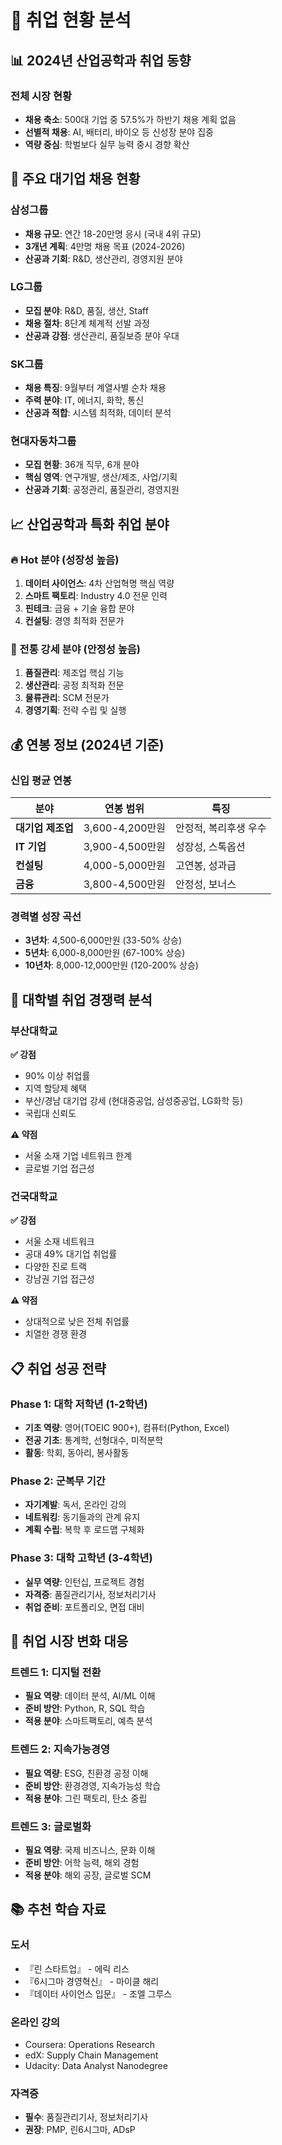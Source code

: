 # 💼 취업 현황 분석

## 📊 2024년 산업공학과 취업 동향

### 전체 시장 현황
- **채용 축소**: 500대 기업 중 57.5%가 하반기 채용 계획 없음
- **선별적 채용**: AI, 배터리, 바이오 등 신성장 분야 집중
- **역량 중심**: 학벌보다 실무 능력 중시 경향 확산

## 🏢 주요 대기업 채용 현황

### 삼성그룹
- **채용 규모**: 연간 18-20만명 응시 (국내 4위 규모)
- **3개년 계획**: 4만명 채용 목표 (2024-2026)
- **산공과 기회**: R&D, 생산관리, 경영지원 분야

### LG그룹  
- **모집 분야**: R&D, 품질, 생산, Staff
- **채용 절차**: 8단계 체계적 선발 과정
- **산공과 강점**: 생산관리, 품질보증 분야 우대

### SK그룹
- **채용 특징**: 9월부터 계열사별 순차 채용
- **주력 분야**: IT, 에너지, 화학, 통신
- **산공과 적합**: 시스템 최적화, 데이터 분석

### 현대자동차그룹
- **모집 현황**: 36개 직무, 6개 분야
- **핵심 영역**: 연구개발, 생산/제조, 사업/기획
- **산공과 기회**: 공정관리, 품질관리, 경영지원

## 📈 산업공학과 특화 취업 분야

### 🔥 Hot 분야 (성장성 높음)
1. **데이터 사이언스**: 4차 산업혁명 핵심 역량
2. **스마트 팩토리**: Industry 4.0 전문 인력
3. **핀테크**: 금융 + 기술 융합 분야
4. **컨설팅**: 경영 최적화 전문가

### 🌟 전통 강세 분야 (안정성 높음)
1. **품질관리**: 제조업 핵심 기능
2. **생산관리**: 공정 최적화 전문
3. **물류관리**: SCM 전문가
4. **경영기획**: 전략 수립 및 실행

## 💰 연봉 정보 (2024년 기준)

### 신입 평균 연봉
| 분야 | 연봉 범위 | 특징 |
|------|-----------|------|
| **대기업 제조업** | 3,600-4,200만원 | 안정적, 복리후생 우수 |
| **IT 기업** | 3,900-4,500만원 | 성장성, 스톡옵션 |
| **컨설팅** | 4,000-5,000만원 | 고연봉, 성과급 |
| **금융** | 3,800-4,500만원 | 안정성, 보너스 |

### 경력별 성장 곡선
- **3년차**: 4,500-6,000만원 (33-50% 상승)
- **5년차**: 6,000-8,000만원 (67-100% 상승)  
- **10년차**: 8,000-12,000만원 (120-200% 상승)

## 🎯 대학별 취업 경쟁력 분석

### 부산대학교
**✅ 강점**
- 90% 이상 취업률
- 지역 할당제 혜택
- 부산/경남 대기업 강세 (현대중공업, 삼성중공업, LG화학 등)
- 국립대 신뢰도

**⚠️ 약점**
- 서울 소재 기업 네트워크 한계
- 글로벌 기업 접근성

### 건국대학교
**✅ 강점**  
- 서울 소재 네트워크
- 공대 49% 대기업 취업률
- 다양한 진로 트랙
- 강남권 기업 접근성

**⚠️ 약점**
- 상대적으로 낮은 전체 취업률
- 치열한 경쟁 환경

## 📋 취업 성공 전략

### Phase 1: 대학 저학년 (1-2학년)
- **기초 역량**: 영어(TOEIC 900+), 컴퓨터(Python, Excel)
- **전공 기초**: 통계학, 선형대수, 미적분학
- **활동**: 학회, 동아리, 봉사활동

### Phase 2: 군복무 기간
- **자기계발**: 독서, 온라인 강의
- **네트워킹**: 동기들과의 관계 유지
- **계획 수립**: 복학 후 로드맵 구체화

### Phase 3: 대학 고학년 (3-4학년)
- **실무 역량**: 인턴십, 프로젝트 경험
- **자격증**: 품질관리기사, 정보처리기사
- **취업 준비**: 포트폴리오, 면접 대비

## 🔄 취업 시장 변화 대응

### 트렌드 1: 디지털 전환
- **필요 역량**: 데이터 분석, AI/ML 이해
- **준비 방안**: Python, R, SQL 학습
- **적용 분야**: 스마트팩토리, 예측 분석

### 트렌드 2: 지속가능경영
- **필요 역량**: ESG, 친환경 공정 이해
- **준비 방안**: 환경경영, 지속가능성 학습
- **적용 분야**: 그린 팩토리, 탄소 중립

### 트렌드 3: 글로벌화
- **필요 역량**: 국제 비즈니스, 문화 이해
- **준비 방안**: 어학 능력, 해외 경험
- **적용 분야**: 해외 공장, 글로벌 SCM

## 📚 추천 학습 자료

### 도서
- 『린 스타트업』 - 에릭 리스
- 『6시그마 경영혁신』 - 마이클 해리
- 『데이터 사이언스 입문』 - 조엘 그루스

### 온라인 강의
- Coursera: Operations Research
- edX: Supply Chain Management
- Udacity: Data Analyst Nanodegree

### 자격증
- **필수**: 품질관리기사, 정보처리기사
- **권장**: PMP, 린6시그마, ADsP
